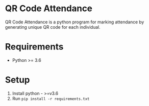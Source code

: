 # QR Code Attendance

QR Code Attendance is a python program for marking attendance by generating unique QR code for each individual.




# Requirements

*  Python >= 3.6
 
 
# Setup

1. Install python - >=v3.6
2. Run `pip install -r requirements.txt`
